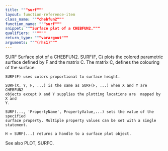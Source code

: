 ```yaml
---
title: """surf"""
layout: function-reference-item
class_name: """chebfun2"""
function_name: """surf"""
snippet: """Surface plot of a CHEBFUN2."""
qualifiers: """"""
return_type: """varargout"""
arguments: """(rhs1)"""
---
```


 SURF  Surface plot of a CHEBFUN2.
    SURF(F, C) plots the colored parametric surface defined by F and the matrix
    C. The matrix C, defines the colouring of the surface.
 
    SURF(F) uses colors proportional to surface height.
 
    SURF(X, Y, F, ...) is the same as SURF(F, ...) when X and Y are CHEBFUN2
    objects except X and Y supplies the plotting locations are  mapped by X and
    Y.
 
    SURF(..., 'PropertyName', PropertyValue,...) sets the value of the specified
    surface property. Multiple property values can be set with a single
    statement.
 
    H = SURF(...) returns a handle to a surface plot object.
 
  See also PLOT, SURFC.
